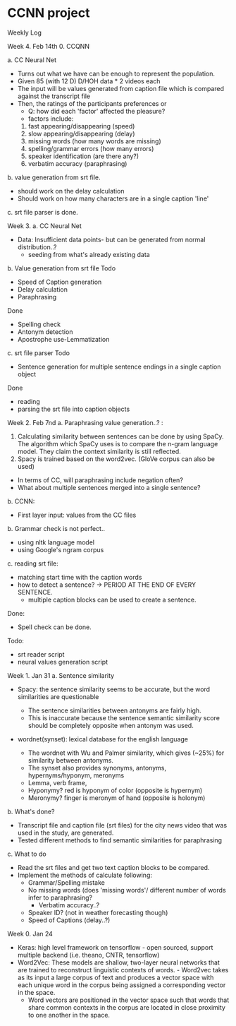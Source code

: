 # CCNN project

Weekly Log



Week 4. Feb 14th
0. CCQNN


a. CC Neural Net
  - Turns out what we have can be enough to represent the population.
  - Given 85 (with 12 D) D/HOH data * 2 videos each
  - The input will be values generated from caption file which is compared against the transcript file
  - Then, the ratings of the participants preferences or
      - Q: how did each 'factor' affected the pleasure?
      - factors include: 
      1. fast appearing/disappearing (speed)
      2. slow appearing/disappearing (delay)
      3. missing words (how many words are missing)
      4. spelling/grammar errors (how many errors)
      5. speaker identification (are there any?)
      6. verbatim accuracy (paraphrasing)

b. value generation from srt file.
  - should work on the delay calculation
  - Should work on how many characters are in a single caption 'line'

c. srt file parser is done.


Week 3.
a. CC Neural Net
  - Data: Insufficient data points- but can be generated from normal distribution..?
    - seeding from what's already existing data

b. Value generation from srt file
  Todo
  - Speed of Caption generation
  - Delay calculation
  - Paraphrasing

  Done
  - Spelling check
  - Antonym detection
  - Apostrophe use-Lemmatization

c. srt file parser
  Todo
  - Sentence generation for multiple sentence endings in a single caption object

  Done
  - reading
  - parsing the srt file into caption objects


Week 2. Feb 7nd
a. Paraphrasing value generation..? :
  1. Calculating similarity between sentences can be done by using SpaCy. The algorithm which SpaCy uses is to compare the n-gram language model. They claim
  the context similarity is still reflected.
  2. Spacy is trained based on the word2vec. (GloVe corpus can also be used)
  - In terms of CC, will paraphrasing include negation often?
  - What about multiple sentences merged into a single sentence?

b. CCNN:
  - First layer input: values from the CC files

b. Grammar check is not perfect.. 
  - using nltk language model
  - using Google's ngram corpus

c. reading srt file:
  - matching start time with the caption words
  - how to detect a sentence? -> PERIOD AT THE END OF EVERY SENTENCE.
    - multiple caption blocks can be used to create a sentence.

Done: 
  - Spell check can be done.

Todo:
  - srt reader script
  - neural values generation script


Week 1. Jan 31
a. Sentence similarity
  - Spacy: the sentence similarity seems to be accurate, but the word similarities are questionable
      - The sentence similarities between antonyms are fairly high.
      - This is inaccurate because the sentence semantic similarity score should be completely opposite when antonym was used.

  - wordnet(synset): lexical database for the english language
      - The wordnet with Wu and Palmer similarity, which gives (~25%) for similarity between antonyms.
      - The synset also provides synonyms, antonyms, hypernyms/hyponym, meronyms
      - Lemma, verb frame, 
      - Hyponymy? red is hyponym of color (opposite is hypernym)
      - Meronymy? finger is meronym of hand (opposite is holonym)

b. What's done?
  - Transcript file and caption file (srt files) for the city news video that was used in the study, are generated.
  - Tested different methods to find semantic similarities for paraphrasing
  
c. What to do
  - Read the srt files and get two text caption blocks to be compared.
  - Implement the methods of calculate following:
    - Grammar/Spelling mistake
    - No missing words (does 'missing words'/ different number of words infer to paraphrasing?
      - Verbatim accuracy..?
    - Speaker ID? (not in weather forecasting though)
    - Speed of Captions (delay..?)

Week 0. Jan 24
- Keras: high level framework on tensorflow
      - open sourced, support multiple backend (i.e. theano, CNTR, tensorflow)
- Word2Vec: These models are shallow, two-layer neural networks that are trained to reconstruct linguistic contexts of words.          - Word2vec takes as its input a large corpus of text and 
        produces a vector space with each unique word in the corpus being assigned a corresponding vector in the space.
    - Word vectors are positioned in the vector space such that        words that share common contexts in the corpus are 
        located in close proximity to one another in the space.
